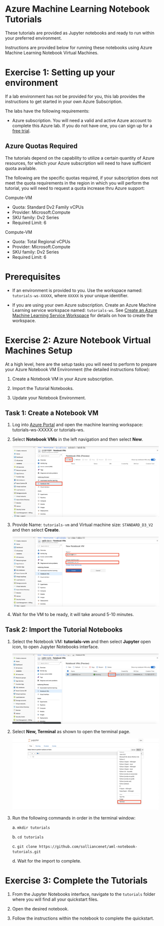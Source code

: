 # Azure Machine Learning Notebook Tutorials

These tutorials are provided as Jupyter notebooks and ready to run within your preferred environment. 

Instructions are provided below for running these notebooks using Azure Machine Learning Notebook Virtual Machines.

# Exercise 1: Setting up your environment 

If a lab environment has not be provided for you, this lab provides the instructions to get started in your own Azure Subscription.

The labs have the following requirements:
- Azure subscription. You will need a valid and active Azure account to complete this Azure lab. If you do not have one, you can sign up for a [free trial](https://azure.microsoft.com/en-us/free/).

## Azure Quotas Required
The tutorials depend on the capability to utilize a certain quantity of Azure resources, for which your Azure subscription will need to have sufficient quota available. 

The following are the specific quotas required, if your subscription does not meet the quota requirements in the region in which you will perform the tutorial, you will need to request a quota increase thru Azure support:

Compute-VM
- Quota: Standard Dv2 Family vCPUs
- Provider: Microsoft.Compute
- SKU family: Dv2 Series
- Required Limit: 6

Compute-VM
- Quota: Total Regional vCPUs
- Provider: Microsoft.Compute
- SKU family: Dv2 Series
- Required Limit: 6

# Prerequisites

- If an environment is provided to you. Use the workspace named: `tutorials-ws-XXXXX`, where `XXXXX` is your unique identifier.

- If you are using your own Azure subscription. Create an Azure Machine Learning service workspace named: `tutorials-ws`. See [Create an Azure Machine Learning Service Workspace](https://docs.microsoft.com/en-us/azure/machine-learning/service/setup-create-workspace) for details on how to create the workspace.

# Exercise 2: Azure Notebook Virtual Machines Setup

At a high level, here are the setup tasks you will need to perform to prepare your Azure Notebook VM Environment (the detailed instructions follow):

1. Create a Notebook VM in your Azure subscription.

2. Import the Tutorial Notebooks.

3. Update your Notebook Environment. 

## Task 1: Create a Notebook VM

1. Log into [Azure Portal](https://portal.azure.com/) and open the machine learning workspace: tutorials-ws-XXXXX or tutorials-ws.

2. Select **Notebook VMs** in the left navigation and then select **New**.

   ![Select Create New Notebook VM in Azure Portal](images/01.png)

3. Provide Name: `tutorials-vm` and Virtual machine size: `STANDARD_D3_V2` and then select **Create**.

   ![Create New Notebook VM](images/02.png)
  
4. Wait for the VM to be ready, it will take around 5-10 minutes.


## Task 2: Import the Tutorial Notebooks

1. Select the Notebook VM: **tutorials-vm** and then select **Jupyter** open icon, to open Jupyter Notebooks interface.

   ![Open Jupyter Notebooks Interface](images/03.png)

2. Select **New, Terminal** as shown to open the terminal page.

   ![Open Terminal Page](images/04.png)
  
3. Run the following commands in order in the terminal window:

   a. `mkdir tutorials`
   
   b. `cd tutorials`
   
   c. `git clone https://github.com/solliancenet/aml-notebook-tutorials.git`
   
   d. Wait for the import to complete.


# Exercise 3: Complete the Tutorials

1. From the Jupyter Notebooks interface, navigate to the `tutorials` folder where you will find all your quickstart files.

2. Open the desired notebook.

3. Follow the instructions within the notebook to complete the quickstart.